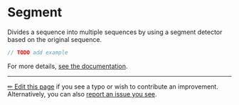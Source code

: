 # Segment

Divides a sequence into multiple sequences by using a segment detector based
on the original sequence.

```c# --destination-file ../code/Program.cs --region statements --project ../code/TryMoreLinq.csproj
// TODO add example
```

For more details, [see the documentation][doc].

---

[&#x270F; Edit this page][edit] if you see a typo or wish to contribute an
improvement. Alternatively, you can also [report an issue you see][issue].


[edit]: https://github.com/morelinq/try/edit/master/segment.md
[issue]: https://github.com/morelinq/try/issues/new?title=Segment
[doc]: https://morelinq.github.io/3.1/ref/api/html/Overload_MoreLinq_MoreEnumerable_Segment.htm

